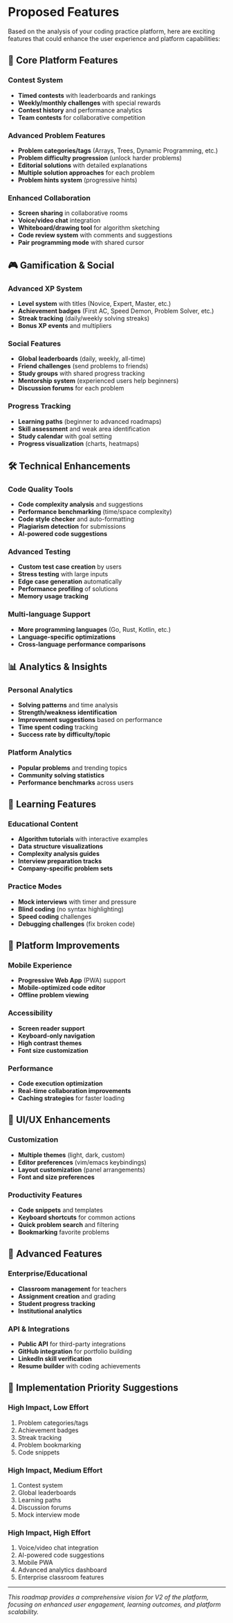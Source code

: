 # Proposed Features

Based on the analysis of your coding practice platform, here are exciting features that could enhance the user experience and platform capabilities:

## 🚀 **Core Platform Features**

### **Contest System**
- **Timed contests** with leaderboards and rankings
- **Weekly/monthly challenges** with special rewards
- **Contest history** and performance analytics
- **Team contests** for collaborative competition

### **Advanced Problem Features**
- **Problem categories/tags** (Arrays, Trees, Dynamic Programming, etc.)
- **Problem difficulty progression** (unlock harder problems)
- **Editorial solutions** with detailed explanations
- **Multiple solution approaches** for each problem
- **Problem hints system** (progressive hints)

### **Enhanced Collaboration**
- **Screen sharing** in collaborative rooms
- **Voice/video chat** integration
- **Whiteboard/drawing tool** for algorithm sketching
- **Code review system** with comments and suggestions
- **Pair programming mode** with shared cursor

## 🎮 **Gamification & Social**

### **Advanced XP System**
- **Level system** with titles (Novice, Expert, Master, etc.)
- **Achievement badges** (First AC, Speed Demon, Problem Solver, etc.)
- **Streak tracking** (daily/weekly solving streaks)
- **Bonus XP events** and multipliers

### **Social Features**
- **Global leaderboards** (daily, weekly, all-time)
- **Friend challenges** (send problems to friends)
- **Study groups** with shared progress tracking
- **Mentorship system** (experienced users help beginners)
- **Discussion forums** for each problem

### **Progress Tracking**
- **Learning paths** (beginner to advanced roadmaps)
- **Skill assessment** and weak area identification
- **Study calendar** with goal setting
- **Progress visualization** (charts, heatmaps)

## 🛠 **Technical Enhancements**

### **Code Quality Tools**
- **Code complexity analysis** and suggestions
- **Performance benchmarking** (time/space complexity)
- **Code style checker** and auto-formatting
- **Plagiarism detection** for submissions
- **AI-powered code suggestions**

### **Advanced Testing**
- **Custom test case creation** by users
- **Stress testing** with large inputs
- **Edge case generation** automatically
- **Performance profiling** of solutions
- **Memory usage tracking**

### **Multi-language Support**
- **More programming languages** (Go, Rust, Kotlin, etc.)
- **Language-specific optimizations**
- **Cross-language performance comparisons**

## 📊 **Analytics & Insights**

### **Personal Analytics**
- **Solving patterns** and time analysis
- **Strength/weakness identification**
- **Improvement suggestions** based on performance
- **Time spent coding** tracking
- **Success rate by difficulty/topic**

### **Platform Analytics**
- **Popular problems** and trending topics
- **Community solving statistics**
- **Performance benchmarks** across users

## 🎯 **Learning Features**

### **Educational Content**
- **Algorithm tutorials** with interactive examples
- **Data structure visualizations**
- **Complexity analysis guides**
- **Interview preparation tracks**
- **Company-specific problem sets**

### **Practice Modes**
- **Mock interviews** with timer and pressure
- **Blind coding** (no syntax highlighting)
- **Speed coding** challenges
- **Debugging challenges** (fix broken code)

## 🔧 **Platform Improvements**

### **Mobile Experience**
- **Progressive Web App** (PWA) support
- **Mobile-optimized code editor**
- **Offline problem viewing**

### **Accessibility**
- **Screen reader support**
- **Keyboard-only navigation**
- **High contrast themes**
- **Font size customization**

### **Performance**
- **Code execution optimization**
- **Real-time collaboration improvements**
- **Caching strategies** for faster loading

## 🎨 **UI/UX Enhancements**

### **Customization**
- **Multiple themes** (light, dark, custom)
- **Editor preferences** (vim/emacs keybindings)
- **Layout customization** (panel arrangements)
- **Font and size preferences**

### **Productivity Features**
- **Code snippets** and templates
- **Keyboard shortcuts** for common actions
- **Quick problem search** and filtering
- **Bookmarking** favorite problems

## 🔐 **Advanced Features**

### **Enterprise/Educational**
- **Classroom management** for teachers
- **Assignment creation** and grading
- **Student progress tracking**
- **Institutional analytics**

### **API & Integrations**
- **Public API** for third-party integrations
- **GitHub integration** for portfolio building
- **LinkedIn skill verification**
- **Resume builder** with coding achievements

## 🎯 **Implementation Priority Suggestions**

### **High Impact, Low Effort**
1. Problem categories/tags
2. Achievement badges
3. Streak tracking
4. Problem bookmarking
5. Code snippets

### **High Impact, Medium Effort**
1. Contest system
2. Global leaderboards
3. Learning paths
4. Discussion forums
5. Mock interview mode

### **High Impact, High Effort**
1. Voice/video chat integration
2. AI-powered code suggestions
3. Mobile PWA
4. Advanced analytics dashboard
5. Enterprise classroom features

---

*This roadmap provides a comprehensive vision for V2 of the platform, focusing on enhanced user engagement, learning outcomes, and platform scalability.*